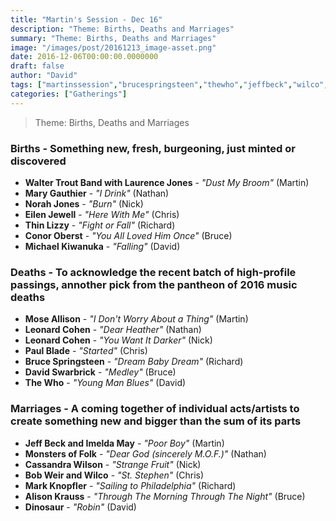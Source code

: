 ```yaml
---
title: "Martin's Session - Dec 16"
description: "Theme: Births, Deaths and Marriages"
summary: "Theme: Births, Deaths and Marriages"
image: "/images/post/20161213_image-asset.png"
date: 2016-12-06T00:00:00.0000000
draft: false
author: "David"
tags: ["martinssession","brucespringsteen","thewho","jeffbeck","wilco","alisonkrauss","leonardcohen","brighteyes","eilenjewell","conoroberst","moseallison","norahjones","michaelkiwanuka","thinlizzy","cassandrawilson","bobweir","imeldamay","markknopfler","dinosaur","paulblade","marygauthier","laurencejones","davidswarbrick","monstersoffolk","waltertroutband"]
categories: ["Gatherings"]
---
```

> Theme: Births, Deaths and Marriages
### Births - Something new, fresh, burgeoning, just minted or discovered
- **Walter Trout Band with Laurence Jones** - _"Dust My Broom"_ (Martin)
- **Mary Gauthier** - _"I Drink"_ (Nathan)
- **Norah Jones** - _"Burn"_ (Nick)
- **Eilen Jewell** - _"Here With Me"_ (Chris)
- **Thin Lizzy** - _"Fight or Fall"_ (Richard)
- **Conor Oberst** - _"You All Loved Him Once"_ (Bruce)
- **Michael Kiwanuka** - _"Falling"_ (David)
### Deaths - To acknowledge the recent batch of high-profile passings, annother pick from the pantheon of 2016 music deaths
- **Mose Allison** - _"I Don't Worry About a Thing"_ (Martin)
- **Leonard Cohen** - _"Dear Heather"_ (Nathan)
- **Leonard Cohen** - _"You Want It Darker"_ (Nick)
- **Paul Blade** - _"Started"_ (Chris)
- **Bruce Springsteen** - _"Dream Baby Dream"_ (Richard)
- **David Swarbrick** - _"Medley"_ (Bruce)
- **The Who** - _"Young Man Blues"_ (David)
### Marriages - A coming together of individual acts/artists to create something new and bigger than the sum of its parts 
- **Jeff Beck and Imelda May** - _"Poor Boy"_ (Martin)
- **Monsters of Folk** - _"Dear God (sincerely M.O.F.)"_ (Nathan)
- **Cassandra Wilson** - _"Strange Fruit"_ (Nick)
- **Bob Weir and Wilco** - _"St. Stephen"_ (Chris)
- **Mark Knopfler** - _"Sailing to Philadelphia"_ (Richard)
- **Alison Krauss** - _"Through The Morning Through The Night"_ (Bruce)
- **Dinosaur** - _"Robin"_ (David)
